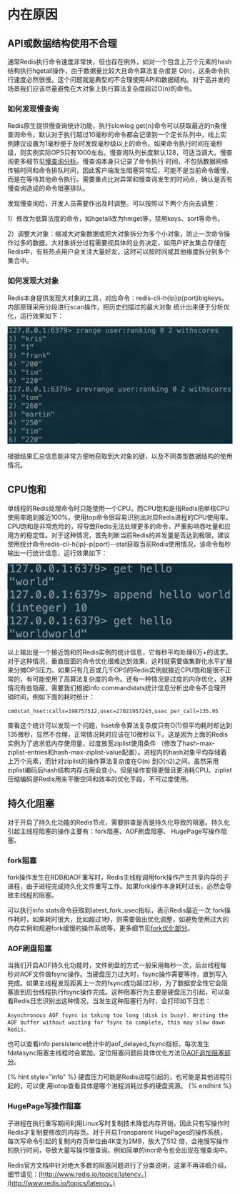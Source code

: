 # 内在原因

## API或数据结构使用不合理

通常Redis执行命令速度非常快，但也存在例外，如对一个包含上万个元素的hash结构执行hgetall操作，由于数据量比较大且命令算法复杂度是 O\(n\)，这条命令执行速度必然很慢。这个问题就是典型的不合理使用API和数据结构。对于高并发的场景我们应该尽量避免在大对象上执行算法复杂度超过O\(n\)的命令。

### 如何发现慢查询

Redis原生提供慢查询统计功能，执行slowlog get{n}命令可以获取最近的n条慢查询命令，默认对于执行超过10毫秒的命令都会记录到一个定长队列中，线上实例建议设置为1毫秒便于及时发现毫秒级以上的命令。如果命令执行时间在毫秒级，则实例实际OPS只有1000左右。慢查询队列长度默认128，可适当调大。慢查询更多细节见[慢查询分析](../jin-jie-gong-neng/man-cha-xun-fen-xi/)。慢查询本身只记录了命令执行 时间，不包括数据网络传输时间和命令排队时间，因此客户端发生阻塞异常后，可能不是当前命令缓慢，而是在等待其他命令执行。需要重点比对异常和慢查询发生的时间点，确认是否有慢查询造成的命令阻塞排队。

发现慢查询后，开发人员需要作出及时调整。可以按照以下两个方向去调整：

1）修改为低算法度的命令，如hgetall改为hmget等，禁用keys、sort等命令。

2）调整大对象：缩减大对象数据或把大对象拆分为多个小对象，防止一次命令操作过多的数据。大对象拆分过程需要视具体的业务决定，如用户好友集合存储在Redis中，有些热点用户会关注大量好友，这时可以按时间或其他维度拆分到多个集合中。

### 如何发现大对象

Redis本身提供发现大对象的工具，对应命令：redis-cli-h{ip}p{port}bigkeys。内部原理采用分段进行scan操作，把历史扫描过的最大对象 统计出来便于分析优化，运行效果如下：

![](../.gitbook/assets/image%20%2814%29.png)

根据结果汇总信息能非常方便地获取到大对象的键，以及不同类型数据结构的使用情况。

## CPU饱和

单线程的Redis处理命令时只能使用一个CPU。而CPU饱和是指Redis把单核CPU使用率跑到接近100%。使用top命令很容易识别出对应Redis进程的CPU使用率。CPU饱和是非常危险的，将导致Redis无法处理更多的命令，严重影响吞吐量和应用方的稳定性。对于这种情况，首先判断当前Redis的并发量是否达到极限，建议使用统计命令redis-cli-h{ip}-p{port}--stat获取当前Redis使用情况，该命令每秒输出一行统计信息，运行效果如下：

![](../.gitbook/assets/image%20%2819%29.png)

以上输出是一个接近饱和的Redis实例的统计信息，它每秒平均处理6万+的请求。对于这种情况，垂直层面的命令优化很难达到效果，这时就需要做集群化水平扩展来分摊OPS压力。如果只有几百或几千OPS的Redis实例就接近CPU饱和是很不正常的，有可能使用了高算法复杂度的命令。还有一种情况是过度的内存优化，这种情况有些隐蔽，需要我们根据info commandstats统计信息分析出命令不合理开销时间，例如下面的耗时统计：

```text
cmdstat_hset:calls=198757512,usec=27021957243,usec_per_call=135.95
```

查看这个统计可以发现一个问题，hset命令算法复杂度只有O\(1\)但平均耗时却达到135微秒，显然不合理，正常情况耗时应该在10微秒以下。这是因为上面的Redis实例为了追求低内存使用量，过度放宽ziplist使用条件 （修改了hash-max-ziplist-entries和hash-max-ziplist-value配置）。进程内的hash对象平均存储着上万个元素，而针对ziplist的操作算法复杂度在O\(n\) 到O\(n2\)之间。虽然采用ziplist编码后hash结构内存占用会变小，但是操作变得更慢且更消耗CPU。ziplist压缩编码是Redis用来平衡空间和效率的优化手段，不可过度使用。

## 持久化阻塞

对于开启了持久化功能的Redis节点，需要排查是否是持久化导致的阻塞。持久化引起主线程阻塞的操作主要有：fork阻塞、AOF刷盘阻塞、 HugePage写操作阻塞。

### fork阻塞

fork操作发生在RDB和AOF重写时，Redis主线程调用fork操作产生共享内存的子进程，由子进程完成持久化文件重写工作。如果fork操作本身耗时过长，必然会导致主线程的阻塞。

可以执行info stats命令获取到latest\_fork\_usec指标，表示Redis最近一次 fork操作耗时，如果耗时很大，比如超过1秒，则需要做出优化调整，如避免使用过大的内存实例和规避fork缓慢的操作系统等，更多细节见[fork优化部分](../chi-jiu-hua/wen-ti-ding-wei-yu-you-hua.md#fork-cao-zuo)。

### AOF刷盘阻塞

当我们开启AOF持久化功能时，文件刷盘的方式一般采用每秒一次，后台线程每秒对AOF文件做fsync操作。当硬盘压力过大时，fsync操作需要等待，直到写入完成。如果主线程发现距离上一次的fsync成功超过2秒，为了数据安全性它会阻塞直到后台线程执行fsync操作完成。这种阻塞行为主要是硬盘压力引起，可以查看Redis日志识别出这种情况，当发生这种阻塞行为时，会打印如下日志：

```text
Asynchronous AOF fsync is taking too long (disk is busy). Writing the AOF buffer without waiting for fsync to complete, this may slow down Redis.
```

也可以查看info persistence统计中的aof\_delayed\_fsync指标，每次发生fdatasync阻塞主线程时会累加。定位阻塞问题后具体优化方法见[AOF追加阻塞部分](../chi-jiu-hua/wen-ti-ding-wei-yu-you-hua.md#aof-zhui-jia-zu-sai)。

{% hint style="info" %}
硬盘压力可能是Redis进程引起的，也可能是其他进程引起的，可以使 用iotop查看具体是哪个进程消耗过多的硬盘资源。
{% endhint %}

### HugePage写操作阻塞

子进程在执行重写期间利用Linux写时复制技术降低内存开销，因此只有写操作时Redis才复制要修改的内存页。对于开启Transparent HugePages的操作系统，每次写命令引起的复制内存页单位由4K变为2MB，放大了512 倍，会拖慢写操作的执行时间，导致大量写操作慢查询。例如简单的incr命令也会出现在慢查询中。

Redis官方文档中针对绝大多数的阻塞问题进行了分类说明，这里不再详细介绍，细节请见：[http://www.redis.io/topics/latency。](http://www.redis.io/topics/latency。)

